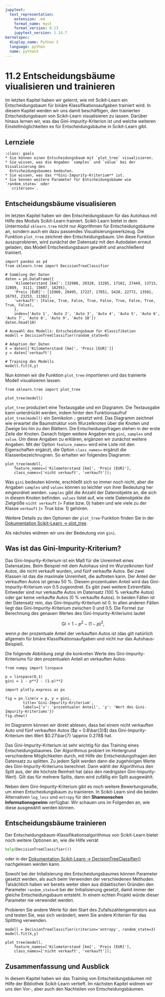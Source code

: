 ```yaml
---
jupytext:
  text_representation:
    extension: .md
    format_name: myst
    format_version: 0.13
    jupytext_version: 1.14.7
kernelspec:
  display_name: Python 3
  language: python
  name: python3
---
```


# 11.2 Entscheidungsbäume viualisieren und trainieren

Im letzten Kapitel haben wir gelernt, wie mit Scikit-Learn ein Entscheidungsbaum
für binäre Klassifikationsaufgaben trainiert wird. In diesem Kapitel werden wir
uns damit beschäftigen, den trainierten Entscheidungsbaum von Scikit-Learn
visualisieren zu lassen. Darüber hinaus lernen wir, was das
Gini-Impurity-Kriterion ist und welche weiteren Einstellmöglichkeiten es für
Entscheidungsbäume in Scikit-Learn gibt.


## Lernziele

```{admonition} Lernziele
:class: goals
* Sie können einen Entscheidungsbaum mit `plot_tree` visualisieren.
* Sie wissen, was die Angaben `samples` und `value` bei der Visualisierung des
  Entscheidungsbaumes bedeuten.
* Sie wissen, was das **Gini-Impurity-Kriterium** ist.
* Sie kennen weitere Parameter für Entscheidungsbäume wie `random_state=` oder
  `criterion=`.
```


## Entscheidungsbäume visualisieren

Im letzten Kapitel haben wir den Entscheidungsbaum für das Autohaus mit Hilfe
des Moduls Scikit-Learn trainiert. Scikit-Learn bietet in dem Untermodul
`sklearn.tree` nicht nur Algorithmen für Entscheidungsbäume an, sondern auch ein
dazu passendes Visualisierungswerkzeug. Die Funktion `plot_tree` zeichnet den
Entscheidungsbaum. Um diese Funktion auszuprobieren, wird zunächst der Datensatz
mit den Autodaten erneut geladen, das Modell Entscheidungsbaum gewählt und
anschließend trainiert.

```{code-cell}
import pandas as pd 
from sklearn.tree import DecisionTreeClassifier

# Sammlung der Daten 
daten = pd.DataFrame({
    'Kilometerstand [km]': [32908, 20328, 13285, 17162, 27449, 13715, 32889,  3111, 15607, 18295],
    'Preis [EUR]': [15960, 20495, 17227, 17851, 5428, 22772, 13581, 16793, 23253, 11382],
    'verkauft': [False, True, False, True, False, True, False, True, True, False],
    },
    index=['Auto 1', 'Auto 2', 'Auto 3', 'Auto 4', 'Auto 5', 'Auto 6', 'Auto 7', 'Auto 8', 'Auto 9', 'Auto 10'])
daten.head(10)

# Auswahl des Modells: Entscheidungsbaum für Klassifikation
modell = DecisionTreeClassifier(random_state=0)

# Adaption der Daten
X = daten[['Kilometerstand [km]', 'Preis [EUR]']]
y = daten['verkauft']

# Training des Modells
modell.fit(X,y)
```

Nun können wir die Funktion `plot_tree` importieren und das trainierte Modell
visualisieren lassen.

```{code-cell}
from sklearn.tree import plot_tree

plot_tree(modell)
```

`plot_tree` produziert eine Textausgabe und ein Diagramm. Die Textausgabe kann
unterdrückt werden, indem hinter den Funktionsaufruf `plot_tree(modell)` ein
Semikolon `;` gesetzt wird. Das Diagramm zeichnet wie erwartet die Baumstruktur
vom Wurzelknoten über die Knoten und Zweige bis hin zu den Blättern. Die
Entscheidungsfragen stehen in der erste Zeile der Knoten. Danach folgen weitere
Angaben wie `gini`, `samples` und `value`. Um diese Angaben zu erklären,
ergänzen wir zunächst weitere Angaben. Mit der Option `feature_names=` wird eine
Liste mit den Eigenschaften ergänzt, die Option `class_names=` ergänzt die
Klassenbezeichnugnen. So erhalten wir folgendes Diagramm:

```{code-cell}
plot_tree(modell, 
    feature_names=['Kilometerstand [km]', 'Preis [EUR]'],
    class_names=['nicht verkauft', 'verkauft']);
```

Was `gini` bedeuten könnte, erschließt sich so immer noch nicht, aber die
Angaben `samples` und `values` können so leichter von ihrer Bedeutung her
eingeordnet werden. `samples` gibt die Anzahl der Datenobjekte an, die sich in
diesem Knoten befinden. `values` listet auf, wie viele Datenobjekte die
Zielgröße `nicht verkauft` (= False bzw. 0) haben und wie viele zu der Klasse
`verkauft` (= True bzw. 1) gehören. 

Weitere Details zu den Optionen der `plot_tree`-Funktion finden Sie in der
[Dokumentation Scikit-Learn →
plot_tree](https://scikit-learn.org/stable/modules/generated/sklearn.tree.plot_tree.html).

Als nächstes widmen wir uns der Bedeutung von `gini`.


## Was ist das Gini-Impurity-Kriterium?

Das Gini-Impurity-Kriterium ist ein Maß für die Unreinheit eines Datensatzes.
Beim Beispiel mit dem Autohaus sind im Wurzelknoten fünf Autos, die nicht
verkauft wurden, und fünf verkaufte Autos. Bei zwei Klassen ist das die maximale
Unreinheit, die auftreten kann. Der Anteil der verkauften Autos ist genau 50 %.
Diesem prozentualen Anteil wird das Gini-Impurity-Kriterium von 0.5 zugeordnet.
Es gibt zwei weitere Extremfälle. Entweder sind nur verkaufte Autos im Datensatz
(100 % verkaufte Autos) oder gar keine verkaufte Autos (0 % verkaufte Autos). In
beiden Fällen ist der Datensatz rein, das Gini-Impurity-Kriterium ist 0. In
allen anderen Fällen liegt das Gini-Impurity-Kriterium zwischen 0 und 0.5. Die
Formel zur Berechnung des genauen Wertes des Gini-Impurity-Kriteriums lautet

$$\text{GI} = 1 - p^2 - (1-p)^2,$$

wenn $p$ der prozentuale Anteil der verkauften Autos ist (das gilt natürlich
allgemein für binäre Klassifikationsaufgaben und nicht nur das
Autohaus-Beispiel).
 
Die folgende Abbildung zeigt die konkreten Werte des Gini-Impurity-Kriteriums
für den prozentualen Anteil an verkauften Autos.

```{code-cell}
from numpy import linspace

p = linspace(0,1)
gini = 1 - p**2 - (1-p)**2

import plotly.express as px

fig = px.line(x = p, y = gini,
        title='Gini-Impurity-Kriterium',
        labels={'x': 'prozentualer Anteil', 'y': 'Wert des Gini-Impurity-Kriteriums'})
fig.show()
```

Im Diagramm können wir direkt ablesen, dass bei einem nicht verkauften Auto und
fünf verkauften Autos ($p = 0.8\bar{3}$) das Gini-Impurity-Kriterium den Wert
$0.27\bar{7} \approx 0.278$ hat.

Das Gini-Impurity-Kriterium ist sehr wichtig für das Training eines
Entscheidungsbaumes. Der Algorithmus probiert im Hintergrund verschiedene
Möglichkeiten durch, mit Hilfe der Entscheidungsfragen den Datensatz zu
splitten. Zu jedem Split werden dann die zugehörigen Werte des
Gini-Impurity-Kriteriums berechnet. Dann wählt der Algorithmus den Split aus,
der die höchste Reinheit hat (also den niedrigsten Gini-Impurity-Wert). Gilt das
für mehrere Splits, dann wird zufällig ein Split ausgewählt.  

Neben dem Gini-Impurity-Kriterium gibt es noch weitere Bewertungsmaße, um einen
Entscheidungsbaum zu trainieren. In Scikit-Learn sind die beiden Alternativen
`log_less` und `entropy` für den **Shannonschen Informationsgewinn** verfügbar.
Wir schauen uns im Folgenden an, wie diese ausgewählt werden können.


## Entscheidungsbäume trainieren

Der Entscheidungsbaum-Klassifikationsalgorithmus von Scikit-Learn bietet noch
weitere Optionen an, wie die Hilfe verrät

```python
help(DecisionTreeClassifier())
```

oder in der [Dokumentation Scikit-Learn → DecisionTreeClassifier()](https://scikit-learn.org/stable/modules/generated/sklearn.tree.DecisionTreeClassifier.html#sklearn.tree.DecisionTreeClassifier) nachgelesen werden kann.

Sowohl bei der Initalisierung des Entscheidungsbaumes können Parameter gesetzt
werden, als auch beim Verwenden der verschiedenen Methoden. Tatsächlich haben
wir bereits weiter oben aus didaktischen Gründen den Parameter `random_state=0`
bei der Initialisierung gesetzt, damit immer der gleiche Entscheidungsbaum
entsteht. In einem echten Projekt würde dieser Parameter nie verwendet werden.

Probieren Sie andere Werte für den Start des Zufallszahlengenerators aus und
testen Sie, was sich verändert, wenn Sie andere Kriterien für das Splitting
verwenden.

```{code-cell}
modell = DecisionTreeClassifier(criterion='entropy', random_state=3)
modell.fit(X,y)

plot_tree(modell, 
    feature_names=['Kilometerstand [km]', 'Preis [EUR]'],
    class_names=['nicht verkauft', 'verkauft']);
```


## Zusammenfassung und Ausblick

In diesem Kapitel haben wir das Training von Entscheidungsbäumen mit Hilfe der
Bibliothek Scikit-Learn vertieft. Im nächsten Kapitel widmen wir uns den Vor-,
aber auch den Nachteilen von Entscheidungsbäumen. 